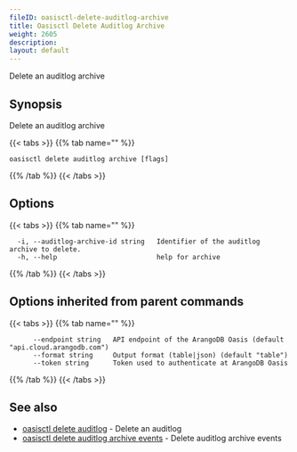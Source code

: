```yaml
---
fileID: oasisctl-delete-auditlog-archive
title: Oasisctl Delete Auditlog Archive
weight: 2605
description: 
layout: default
---
```

Delete an auditlog archive

## Synopsis

Delete an auditlog archive

{{< tabs >}}
{{% tab name="" %}}
```
oasisctl delete auditlog archive [flags]
```
{{% /tab %}}
{{< /tabs >}}

## Options

{{< tabs >}}
{{% tab name="" %}}
```
  -i, --auditlog-archive-id string   Identifier of the auditlog archive to delete.
  -h, --help                         help for archive
```
{{% /tab %}}
{{< /tabs >}}

## Options inherited from parent commands

{{< tabs >}}
{{% tab name="" %}}
```
      --endpoint string   API endpoint of the ArangoDB Oasis (default "api.cloud.arangodb.com")
      --format string     Output format (table|json) (default "table")
      --token string      Token used to authenticate at ArangoDB Oasis
```
{{% /tab %}}
{{< /tabs >}}

## See also

* [oasisctl delete auditlog](oasisctl-delete-auditlog)	 - Delete an auditlog
* [oasisctl delete auditlog archive events](oasisctl-delete-auditlog-archive-events)	 - Delete auditlog archive events

